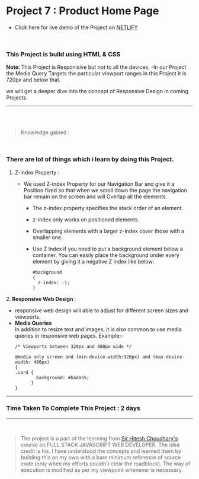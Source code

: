 # Project 7 : Product Home Page

- Click here for live demo of the Project on [ NETLIFY ](https://parikshitproject7.netlify.app/ "Parikshit Project 7")

<br/>

###  This Project is build using HTML & CSS 

<b> Note: </b>  This Project is Responisive but not to all the devices. 
 -In our Project the Media Query Targets  the particular viewport ranges in this Project it is 720px and below that.
 
we will get a deeper dive into the concept of Responsive Design in coming Projects.
***

<br/>


<br/>

>Knowledge gained :

<br/>

### There are lot of things which i learn by doing this Project.
 
1. Z-index Property : <br/>
     - We used Z-index Property for our Navigation Bar and give it a Position fixed so that when we scroll down the page the navigation bar remain on the screen and will Overlap all the elements.


        - The z-index property specifies the stack order of an element.
        - z-index only works on positioned elements.
        - Overlapping elements with a larger z-index cover those with a smaller one.
        - Use Z Index if you need to put a background element below a container. You can easily place the background under every element by giving it a negative Z Index like below:

          ```
          #background
          {
            z-index: -1;
          }
          ```
        

2.<b> Responsive Web Design </b>: 
      <br/>
   - responsive web design will able to adjust for different screen sizes and viewports.
   - <b>Media Queries</b> <br/>
In addition to resize text and images, it is also common to use media queries in responsive web pages.
      Example:-
      ```
      /* Viewports between 320px and 480px wide */
          
      @media only screen and (min-device-width:320px) and (max-device-width: 480px) 
      {
      .card {
              background: #bada55;
            } 
      }
      ```





***

### Time Taken To Complete This Project : 2 days

***



<br>

>The project is a part of the learning from  [ Sir Hitesh Choudhary's ](https://github.com/hiteshchoudhary) course on FULL STACK JAVASCRIPT WEB DEVELOPER. The idea credit is his. I have understood the concepts and learned them by building this on my own with a bare minimum reference of source code (only when my efforts couldn't clear the roadblock). The way of execution is modified as per my viewpoint whenever is necessary.









